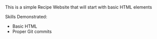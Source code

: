 This is a simple Recipe Website that will start with basic HTML elements

Skills Demonstrated:
* Basic HTML
* Proper Git commits